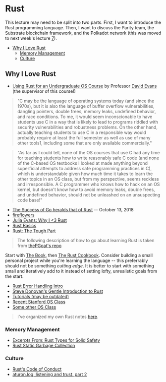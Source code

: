 # Rust

This lecture may need to be split into two parts. First, I want to introduce the Rust programming language. Then, I want to discuss the Parity team, the Substrate blockchain framework, and the Polkadot network (this was moved to next week's lecture [7](../7/lecture.md)).

* [Why I Love Rust](#rust)
    * [Memory Management](#safety)
    * [Culture](#culture)

## Why I Love Rust <a name="rust"></a>

* [Using Rust for an Undergraduate OS Course](http://rust-class.org/pages/using-rust-for-an-undergraduate-os-course.html) by Professor [David Evans](https://www.cs.virginia.edu/~evans/) (the supervisor of this course!)
> "C may be the language of operating systems today (and since the 1970s), but it is also the language of buffer overflow vulnerabilities, dangling pointers, double frees, memory leaks, undefined behavior, and race conditions. To me, it would seem inconscionable to have students use C in a way that is likely to lead to programs riddled with security vulnerabilities and robustness problems. On the other hand, actually teaching students to use C in a responsible way would probably require at least the full semester as well as use of many other tools1, including some that are only available commercially."

> "As far as I could tell, none of the OS courses that use C had any time for teaching students how to write reasonably safe C code (and none of the C-based OS textbooks I looked at made anything beyond superficial attempts to address safe programming practices in C), which is understandable given how much time it takes to learn the other topics in an OS class, but from my perspective, seems reckless and irresponsible. A C programmer who knows how to hack on an OS kernel, but doesn't know how to avoid memory leaks, double frees, and undefined behavior, should not be unleashed on an unsuspecting code base!" 

* [The Success of Go heralds that of Rust](https://medium.com/@george3d6/the-success-of-go-heralds-that-of-rust-73cb2e4c0500) -- October 13, 2018
* [fireflowers](https://brson.github.io/fireflowers/)
* [Julia Evans: Why I <3 Rust](https://jvns.ca/blog/2016/01/10/why-i-rust/)
* [Rust Basics](https://medium.com/learning-rust/rust-basics-e73304ab35c7)
* [Rust: The Tough Part](https://medium.com/learning-rust/rust-the-tough-part-2ea11ed3693e)

> The following description of *how* to go about learning Rust is taken from [thePGoat's repo](https://github.com/thePGoat/madamePsychosis)

Start with [The Book](https://doc.rust-lang.org/book/), then [The Rust Cookbook](https://rust-lang-nursery.github.io/rust-cookbook/). Consider building a small personal project while you're learning the language -- this preferrably should not be something *cutting edge*. It is better to start with something small and iteratively add to it instead of setting lofty, unrealistic goals from the start. 

* [Rust Error Handling Intro](https://brson.github.io/2016/11/30/starting-with-error-chain)
* [Steve Donovan's Gentle Introduction to Rust](https://stevedonovan.github.io/rust-gentle-intro/readme.html)
* [Tutorials (may be outdated)](http://aml3.github.io/RustTutorial/html/toc.html)
* [Recent Stanford OS Class](https://web.stanford.edu/class/cs140e/syllabus/#schedule)
* [Some other OS Class](http://ozark.hendrix.edu/~ferrer/courses/os/)

> I've organized my own Rust notes [here](https://github.com/AmarRSingh/CS1501/tree/master/Tracks/AppDev/Rust).

### Memory Management <a name="safe"><a/>

* [Excerpts From: Rust Types for Solid Safety](https://web.stanford.edu/class/cs140e/notes/lec2/paper.pdf)
* [Rust Static Garbage Collection](https://words.steveklabnik.com/borrow-checking-escape-analysis-and-the-generational-hypothesis)

### Culture <a name="culture"></a>

* [Rust's Code of Conduct](https://www.rust-lang.org/en-US/conduct.html)
* [aturon.log: listening and trust, part 2](http://aturon.github.io/2018/06/02/listening-part-2/)
